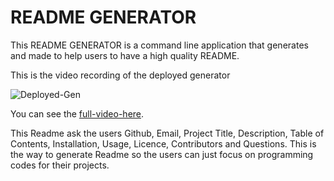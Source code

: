 # README GENERATOR

This README GENERATOR is a command line application that generates and made to help users to have a high quality README. 

This is the video recording of the deployed generator

![Deployed-Gen](./src/readme.gif)

You can see the [full-video-here](./src/readme-rec.mp4).

This Readme ask the users Github, Email, Project Title, Description, Table of Contents, Installation, Usage, Licence, Contributors and Questions. This is the way to generate Readme so the users can just focus on programming codes for their projects.